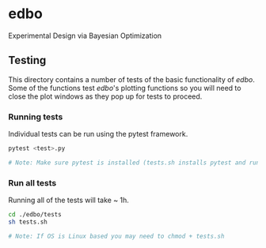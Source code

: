 # edbo

Experimental Design via Bayesian Optimization

## Testing

This directory contains a number of tests of the basic functionality of *edbo*. Some of the functions test *edbo*'s plotting functions so you will need to close the plot windows as they pop up for tests to proceed.

### Running tests

Individual tests can be run using the pytest framework.

```bash
pytest <test>.py

# Note: Make sure pytest is installed (tests.sh installs pytest and runs all tests).
```

### Run all tests

Running all of the tests will take ~ 1h.

```bash
cd ./edbo/tests
sh tests.sh

# Note: If OS is Linux based you may need to chmod + tests.sh
```